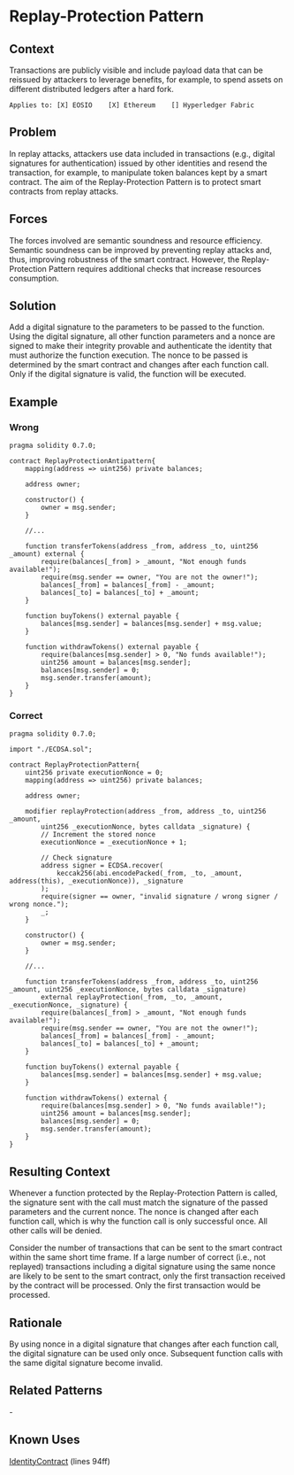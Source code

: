 # Replay-Protection Pattern

## Context
Transactions are publicly visible and include payload data that can be reissued by attackers to leverage benefits, for example, to spend assets on different distributed ledgers after a hard fork.

``Applies to: [X] EOSIO    [X] Ethereum    [] Hyperledger Fabric``

## Problem
In replay attacks, attackers use data included in transactions (e.g., digital signatures for authentication) issued by other identities and resend the transaction, for example, to manipulate token balances kept by a smart contract. The aim of the Replay-Protection Pattern is to protect smart contracts from replay attacks.

## Forces
The forces involved are semantic soundness and resource efficiency. Semantic soundness can be improved by preventing replay attacks and, thus, improving robustness of the smart contract. However, the Replay-Protection Pattern requires additional checks that increase resources consumption.

## Solution
Add a digital signature to the parameters to be passed to the function. Using the digital signature, all other function parameters and a nonce are signed to make their integrity provable and authenticate the identity that must authorize the function execution. The nonce to be passed is determined by the smart contract and changes after each function call. Only if the digital signature is valid, the function will be executed.

## Example
### Wrong
```Solidity
pragma solidity 0.7.0;

contract ReplayProtectionAntipattern{
    mapping(address => uint256) private balances;
    
    address owner;
    
    constructor() {
        owner = msg.sender;
    }
    
    //...
    
    function transferTokens(address _from, address _to, uint256 _amount) external {
        require(balances[_from] > _amount, "Not enough funds available!");
        require(msg.sender == owner, "You are not the owner!");
        balances[_from] = balances[_from] - _amount;
        balances[_to] = balances[_to] + _amount;
    }

    function buyTokens() external payable {
        balances[msg.sender] = balances[msg.sender] + msg.value;
    }
    
    function withdrawTokens() external payable {
        require(balances[msg.sender] > 0, "No funds available!");
        uint256 amount = balances[msg.sender];
        balances[msg.sender] = 0;
        msg.sender.transfer(amount);
    }
}
```

### Correct
```Solidity
pragma solidity 0.7.0;

import "./ECDSA.sol";

contract ReplayProtectionPattern{
    uint256 private executionNonce = 0;
    mapping(address => uint256) private balances;
    
    address owner;
    
    modifier replayProtection(address _from, address _to, uint256 _amount,
        uint256 _executionNonce, bytes calldata _signature) { 
        // Increment the stored nonce
        executionNonce = _executionNonce + 1;
        
        // Check signature
        address signer = ECDSA.recover(
            keccak256(abi.encodePacked(_from, _to, _amount, address(this), _executionNonce)), _signature
        );
        require(signer == owner, "invalid signature / wrong signer / wrong nonce.");
        _;
    }

    constructor() {
        owner = msg.sender;
    }
    
    //...
    
    function transferTokens(address _from, address _to, uint256 _amount, uint256 _executionNonce, bytes calldata _signature)
        external replayProtection(_from, _to, _amount, _executionNonce, _signature) {
        require(balances[_from] > _amount, "Not enough funds available!");
        require(msg.sender == owner, "You are not the owner!");
        balances[_from] = balances[_from] - _amount;
        balances[_to] = balances[_to] + _amount;
    }

    function buyTokens() external payable {
        balances[msg.sender] = balances[msg.sender] + msg.value;
    }
    
    function withdrawTokens() external {
        require(balances[msg.sender] > 0, "No funds available!");
        uint256 amount = balances[msg.sender];
        balances[msg.sender] = 0;
        msg.sender.transfer(amount);
    }
}
```

## Resulting Context
Whenever a function protected by the Replay-Protection Pattern is called, the signature sent with the call must match the signature of the passed parameters and the current nonce. The nonce is changed after each function call, which is why the function call is only successful once. All other calls will be denied.

Consider the number of transactions that can be sent to the smart contract within the same short time frame. If a large number of correct (i.e., not replayed) transactions including a digital signature using the same nonce are likely to be sent to the smart contract, only the first transaction received by the contract will be processed. Only the first transaction would be processed.

## Rationale
By using nonce in a digital signature that changes after each function call, the digital signature can be used only once. Subsequent function calls with the same digital signature become invalid.

## Related Patterns
\-

## Known Uses
[IdentityContract](https://github.com/B2E2/b2e2_contracts/blob/master/contracts/IdentityContract.sol) (lines 94ff)
